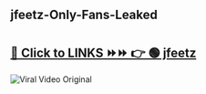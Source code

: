 
 ## jfeetz-Only-Fans-Leaked

# <h2><a href="https://clipsfans.com/jfeetz&ref=git">🔗 Click to LINKS ⏩⏩ 👉 🟢 jfeetz </a></h2>

<a href="https://clipsfans.com/jfeetz&ref=git" rel="nofollow" data-target="animated-image.originalLink"><img src="https://i.ibb.co.com/xMMVF88/686577567.gif" alt="Viral Video Original" style="max-width: 100%; display: inline-block;" data-target="animated-image.originalImage"></a>
